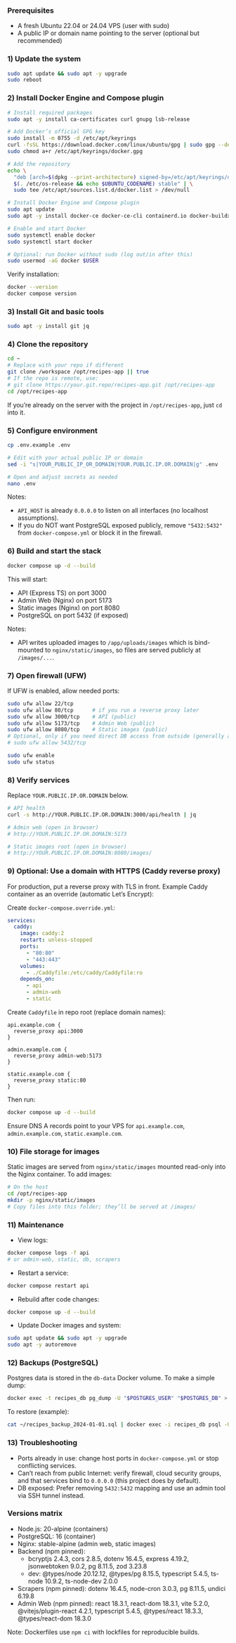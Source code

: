 ### Prerequisites
- A fresh Ubuntu 22.04 or 24.04 VPS (user with sudo)
- A public IP or domain name pointing to the server (optional but recommended)

### 1) Update the system
```bash
sudo apt update && sudo apt -y upgrade
sudo reboot
```

### 2) Install Docker Engine and Compose plugin
```bash
# Install required packages
sudo apt -y install ca-certificates curl gnupg lsb-release

# Add Docker’s official GPG key
sudo install -m 0755 -d /etc/apt/keyrings
curl -fsSL https://download.docker.com/linux/ubuntu/gpg | sudo gpg --dearmor -o /etc/apt/keyrings/docker.gpg
sudo chmod a+r /etc/apt/keyrings/docker.gpg

# Add the repository
echo \
  "deb [arch=$(dpkg --print-architecture) signed-by=/etc/apt/keyrings/docker.gpg] https://download.docker.com/linux/ubuntu \
  $(. /etc/os-release && echo $UBUNTU_CODENAME) stable" | \
  sudo tee /etc/apt/sources.list.d/docker.list > /dev/null

# Install Docker Engine and Compose plugin
sudo apt update
sudo apt -y install docker-ce docker-ce-cli containerd.io docker-buildx-plugin docker-compose-plugin

# Enable and start Docker
sudo systemctl enable docker
sudo systemctl start docker

# Optional: run Docker without sudo (log out/in after this)
sudo usermod -aG docker $USER
```

Verify installation:
```bash
docker --version
docker compose version
```

### 3) Install Git and basic tools
```bash
sudo apt -y install git jq
```

### 4) Clone the repository
```bash
cd ~
# Replace with your repo if different
git clone /workspace /opt/recipes-app || true
# If the repo is remote, use:
# git clone https://your.git.repo/recipes-app.git /opt/recipes-app
cd /opt/recipes-app
```

If you’re already on the server with the project in `/opt/recipes-app`, just `cd` into it.

### 5) Configure environment
```bash
cp .env.example .env

# Edit with your actual public IP or domain
sed -i "s|YOUR_PUBLIC_IP_OR_DOMAIN|YOUR.PUBLIC.IP.OR.DOMAIN|g" .env

# Open and adjust secrets as needed
nano .env
```
Notes:
- `API_HOST` is already `0.0.0.0` to listen on all interfaces (no localhost assumptions).
- If you do NOT want PostgreSQL exposed publicly, remove `"5432:5432"` from `docker-compose.yml` or block it in the firewall.

### 6) Build and start the stack
```bash
docker compose up -d --build
```
This will start:
- API (Express TS) on port 3000
- Admin Web (Nginx) on port 5173
- Static images (Nginx) on port 8080
- PostgreSQL on port 5432 (if exposed)

Notes:
- API writes uploaded images to `/app/uploads/images` which is bind-mounted to `nginx/static/images`, so files are served publicly at `/images/...`.

### 7) Open firewall (UFW)
If UFW is enabled, allow needed ports:
```bash
sudo ufw allow 22/tcp
sudo ufw allow 80/tcp      # if you run a reverse proxy later
sudo ufw allow 3000/tcp    # API (public)
sudo ufw allow 5173/tcp    # Admin Web (public)
sudo ufw allow 8080/tcp    # Static images (public)
# Optional, only if you need direct DB access from outside (generally avoid):
# sudo ufw allow 5432/tcp

sudo ufw enable
sudo ufw status
```

### 8) Verify services
Replace `YOUR.PUBLIC.IP.OR.DOMAIN` below.
```bash
# API health
curl -s http://YOUR.PUBLIC.IP.OR.DOMAIN:3000/api/health | jq

# Admin web (open in browser)
# http://YOUR.PUBLIC.IP.OR.DOMAIN:5173

# Static images root (open in browser)
# http://YOUR.PUBLIC.IP.OR.DOMAIN:8080/images/
```

### 9) Optional: Use a domain with HTTPS (Caddy reverse proxy)
For production, put a reverse proxy with TLS in front. Example Caddy container as an override (automatic Let’s Encrypt):

Create `docker-compose.override.yml`:
```yaml
services:
  caddy:
    image: caddy:2
    restart: unless-stopped
    ports:
      - "80:80"
      - "443:443"
    volumes:
      - ./Caddyfile:/etc/caddy/Caddyfile:ro
    depends_on:
      - api
      - admin-web
      - static
```

Create `Caddyfile` in repo root (replace domain names):
```caddy
api.example.com {
  reverse_proxy api:3000
}

admin.example.com {
  reverse_proxy admin-web:5173
}

static.example.com {
  reverse_proxy static:80
}
```
Then run:
```bash
docker compose up -d --build
```
Ensure DNS A records point to your VPS for `api.example.com`, `admin.example.com`, `static.example.com`.

### 10) File storage for images
Static images are served from `nginx/static/images` mounted read-only into the Nginx container. To add images:
```bash
# On the host
cd /opt/recipes-app
mkdir -p nginx/static/images
# Copy files into this folder; they’ll be served at /images/
```

### 11) Maintenance
- View logs:
```bash
docker compose logs -f api
# or admin-web, static, db, scrapers
```
- Restart a service:
```bash
docker compose restart api
```
- Rebuild after code changes:
```bash
docker compose up -d --build
```
- Update Docker images and system:
```bash
sudo apt update && sudo apt -y upgrade
sudo apt -y autoremove
```

### 12) Backups (PostgreSQL)
Postgres data is stored in the `db-data` Docker volume. To make a simple dump:
```bash
docker exec -t recipes_db pg_dump -U "$POSTGRES_USER" "$POSTGRES_DB" > ~/recipes_backup_$(date +%F).sql
```
To restore (example):
```bash
cat ~/recipes_backup_2024-01-01.sql | docker exec -i recipes_db psql -U "$POSTGRES_USER" -d "$POSTGRES_DB"
```

### 13) Troubleshooting
- Ports already in use: change host ports in `docker-compose.yml` or stop conflicting services.
- Can’t reach from public Internet: verify firewall, cloud security groups, and that services bind to `0.0.0.0` (this project does by default).
- DB exposed: Prefer removing `5432:5432` mapping and use an admin tool via SSH tunnel instead.

### Versions matrix
- Node.js: 20-alpine (containers)
- PostgreSQL: 16 (container)
- Nginx: stable-alpine (admin web, static images)
- Backend (npm pinned):
  - bcryptjs 2.4.3, cors 2.8.5, dotenv 16.4.5, express 4.19.2, jsonwebtoken 9.0.2, pg 8.11.5, zod 3.23.8
  - dev: @types/node 20.12.12, @types/pg 8.15.5, typescript 5.4.5, ts-node 10.9.2, ts-node-dev 2.0.0
- Scrapers (npm pinned): dotenv 16.4.5, node-cron 3.0.3, pg 8.11.5, undici 6.19.8
- Admin Web (npm pinned): react 18.3.1, react-dom 18.3.1, vite 5.2.0, @vitejs/plugin-react 4.2.1, typescript 5.4.5, @types/react 18.3.3, @types/react-dom 18.3.0

Note: Dockerfiles use `npm ci` with lockfiles for reproducible builds.
